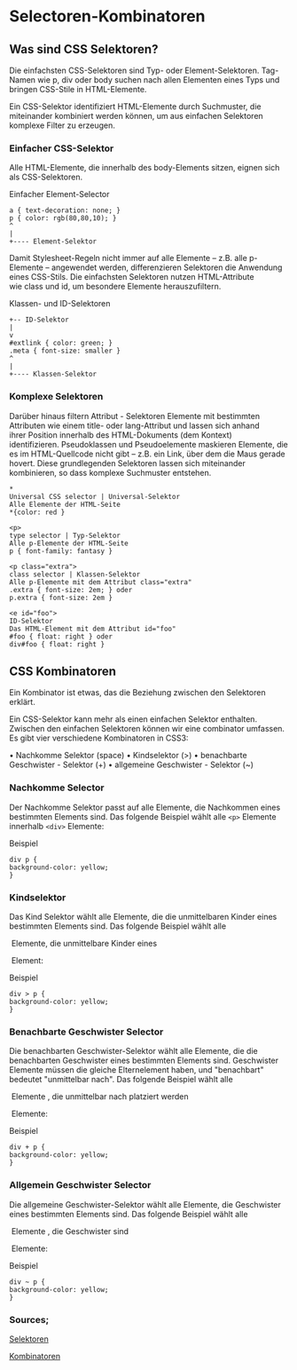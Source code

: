 # Selectoren-Kombinatoren

## Was sind CSS Selektoren?

Die einfachsten CSS-Selektoren sind Typ- oder Element-Selektoren. Tag-Namen wie p, div oder body suchen nach allen Elementen eines Typs und bringen CSS-Stile in HTML-Elemente.

Ein CSS-Selektor identifiziert HTML-Elemente durch Suchmuster, die miteinander kombiniert werden können, um aus einfachen Selektoren komplexe Filter zu erzeugen.

### Einfacher CSS-Selektor

Alle HTML-Elemente, die innerhalb des body-Elements sitzen, eignen sich als CSS-Selektoren.

Einfacher Element-Selector

```
a { text-decoration: none; }
p { color: rgb(80,80,10); }
^
|
+---- Element-Selektor
```

Damit Stylesheet-Regeln nicht immer auf alle Elemente – z.B. alle p-Elemente – angewendet werden, differenzieren Selektoren die Anwendung eines CSS-Stils. Die einfachsten Selektoren nutzen HTML-Attribute wie class und id, um besondere Elemente herauszufiltern.

Klassen- und ID-Selektoren

```
+-- ID-Selektor
|
v
#extlink { color: green; }
.meta { font-size: smaller }
^
|
+---- Klassen-Selektor
```

### Komplexe Selektoren

Darüber hinaus filtern Attribut - Selektoren Elemente mit bestimmten Attributen wie einem title- oder lang-Attribut und lassen sich anhand ihrer Position innerhalb des HTML-Dokuments (dem Kontext) identifizieren. Pseudoklassen und Pseudoelemente maskieren Elemente, die es im HTML-Quellcode nicht gibt – z.B. ein Link, über dem die Maus gerade hovert.
Diese grundlegenden Selektoren lassen sich miteinander kombinieren, so dass komplexe Suchmuster entstehen.

```
*
Universal CSS selector | Universal-Selektor
Alle Elemente der HTML-Seite
*{color: red }
```

```
<p>
type selector | Typ-Selektor
Alle p-Elemente der HTML-Seite
p { font-family: fantasy }
```

```
<p class="extra">
class selector | Klassen-Selektor
Alle p-Elemente mit dem Attribut class="extra"
.extra { font-size: 2em; } oder
p.extra { font-size: 2em }
```

```
<e id="foo">
ID-Selektor
Das HTML-Element mit dem Attribut id="foo"
#foo { float: right } oder
div#foo { float: right }
```

## CSS Kombinatoren

Ein Kombinator ist etwas, das die Beziehung zwischen den Selektoren erklärt.

Ein CSS-Selektor kann mehr als einen einfachen Selektor enthalten. Zwischen den einfachen Selektoren können wir eine combinator umfassen.
Es gibt vier verschiedene Kombinatoren in CSS3:

• Nachkomme Selektor (space)
• Kindselektor (>)
• benachbarte Geschwister - Selektor (+)
• allgemeine Geschwister - Selektor (~)

### Nachkomme Selector

Der Nachkomme Selektor passt auf alle Elemente, die Nachkommen eines bestimmten Elements sind.
Das folgende Beispiel wählt alle `<p>` Elemente innerhalb `<div>` Elemente:

Beispiel

```
div p {
background-color: yellow;
}
```

### Kindselektor

Das Kind Selektor wählt alle Elemente, die die unmittelbaren Kinder eines bestimmten Elements sind.
Das folgende Beispiel wählt alle <p> Elemente, die unmittelbare Kinder eines <div> Element:

Beispiel

```
div > p {
background-color: yellow;
}
```

### Benachbarte Geschwister Selector

Die benachbarten Geschwister-Selektor wählt alle Elemente, die die benachbarten Geschwister eines bestimmten Elements sind.
Geschwister Elemente müssen die gleiche Elternelement haben, und "benachbart" bedeutet "unmittelbar nach".
Das folgende Beispiel wählt alle <p> Elemente , die unmittelbar nach platziert werden <div> Elemente:

Beispiel

```
div + p {
background-color: yellow;
}
```

### Allgemein Geschwister Selector

Die allgemeine Geschwister-Selektor wählt alle Elemente, die Geschwister eines bestimmten Elements sind.
Das folgende Beispiel wählt alle <p> Elemente , die Geschwister sind <div> Elemente:

Beispiel

```
div ~ p {
background-color: yellow;
}
```

### Sources;

[Selektoren](https://www.mediaevent.de/css/css-selektor.html#:~:text=Ein%20CSS%2DSelektor%20identifiziert%20HTML,Selektoren%20komplexe%20Filter%20zu%20erzeugen.)

[Kombinatoren](http://www.w3bai.com/de/css/css_combinators.html)
